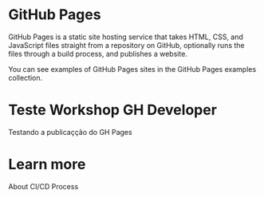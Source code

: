 # GitHub Pages
GitHub Pages is a static site hosting service that takes HTML, CSS, and JavaScript files straight from a repository on GitHub, optionally runs the files through a build process, and publishes a website.

You can see examples of GitHub Pages sites in the GitHub Pages examples collection.

# Teste Workshop GH Developer
Testando a publicaçção do GH Pages

# Learn more
About
CI/CD Process
